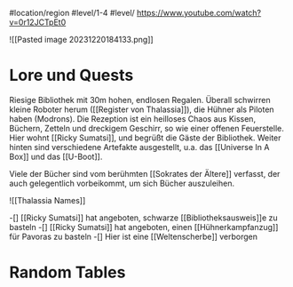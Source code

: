 #location/region  #level/1-4 #level/
https://www.youtube.com/watch?v=0r12JCTpEt0

![[Pasted image 20231220184133.png]]

# Lore und Quests
Riesige Bibliothek mit 30m hohen, endlosen Regalen. Überall schwirren kleine Roboter herum ([[Register von Thalassia]]), die Hühner als Piloten haben (Modrons). 
Die Rezeption ist ein heilloses Chaos aus Kissen, Büchern, Zetteln und dreckigem Geschirr, so wie einer offenen Feuerstelle. Hier wohnt [[Ricky Sumatsi]], und begrüßt die Gäste der Bibliothek.
Weiter hinten sind verschiedene Artefakte ausgestellt, u.a. das [[Universe In A Box]] und das [[U-Boot]].

Viele der Bücher sind vom berühmten [[Sokrates der Ältere]] verfasst, der auch gelegentlich vorbeikommt, um sich Bücher auszuleihen.


![[Thalassia Names]]

-[] [[Ricky Sumatsi]] hat angeboten, schwarze [[Bibliotheksausweis]]e zu  basteln
-[] [[Ricky Sumatsi]] hat angeboten, einen [[Hühnerkampfanzug]] für Pavoras zu basteln
-[] Hier ist eine [[Weltenscherbe]] verborgen
# Random Tables